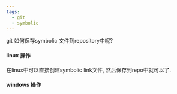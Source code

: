 ```yaml
---
tags:
  - git
  - symbolic
---
```

git 如何保存symbolic 文件到repository中呢?

#### linux 操作
在linux中可以直接创建symbolic link文件, 然后保存到repo中就可以了.





#### windows 操作











